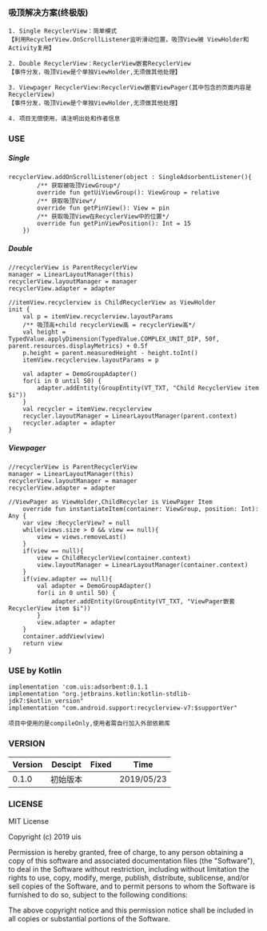 
### 吸顶解决方案(终极版)

    1. Single RecyclerView：简单模式
    【利用RecyclerView.OnScrollListener监听滑动位置，吸顶View被 ViewHolder和Activity复用】
    
    2. Double RecyclerView：RecyclerView嵌套RecyclerView
    【事件分发，吸顶View是个单独ViewHolder,无须做其他处理】
    
    3. Viewpager RecyclerView:RecyclerView嵌套ViewPager(其中包含的页面内容是RecyclerView)
    【事件分发，吸顶View是个单独ViewHolder,无须做其他处理】
    
    4. 项目无偿使用，请注明出处和作者信息
    

### USE
##### Single
    recyclerView.addOnScrollListener(object : SingleAdsorbentListener(){
            /** 获取被吸顶ViewGroup*/
            override fun getUiViewGroup(): ViewGroup = relative
            /** 获取吸顶View*/
            override fun getPinView(): View = pin
            /** 获取吸顶View在RecyclerView中的位置*/
            override fun getPinViewPosition(): Int = 15
        })
##### Double
    //recyclerView is ParentRecyclerView
    manager = LinearLayoutManager(this)
    recyclerView.layoutManager = manager
    recyclerView.adapter = adapter
    
    //itemView.recyclerview is ChildRecyclerView as ViewHolder
    init {
        val p = itemView.recyclerview.layoutParams
        /** 吸顶高+child recyclerView高 = recyclerView高*/
        val height = TypedValue.applyDimension(TypedValue.COMPLEX_UNIT_DIP, 50f, parent.resources.displayMetrics) + 0.5f
        p.height = parent.measuredHeight - height.toInt()
        itemView.recyclerview.layoutParams = p

        val adapter = DemoGroupAdapter()
        for(i in 0 until 50) {
            adapter.addEntity(GroupEntity(VT_TXT, "Child RecyclerView item $i"))
        }
        val recycler = itemView.recyclerview
        recycler.layoutManager = LinearLayoutManager(parent.context)
        recycler.adapter = adapter
    }

##### Viewpager
    //recyclerView is ParentRecyclerView
    manager = LinearLayoutManager(this)
    recyclerView.layoutManager = manager
    recyclerView.adapter = adapter
    
    //ViewPager as ViewHolder,ChildRecycler is ViewPager Item
        override fun instantiateItem(container: ViewGroup, position: Int): Any {
        var view :RecyclerView? = null
        while(views.size > 0 && view == null){
            view = views.removeLast()
        }
        if(view == null){
            view = ChildRecyclerView(container.context)
            view.layoutManager = LinearLayoutManager(container.context)
        }
        if(view.adapter == null){
            val adapter = DemoGroupAdapter()
            for(i in 0 until 50) {
                adapter.addEntity(GroupEntity(VT_TXT, "ViewPager嵌套RecyclerView item $i"))
            }
            view.adapter = adapter
        }
        container.addView(view)
        return view
    }
    

### USE by Kotlin
    implementation 'com.uis:adsorbent:0.1.1
    implementation "org.jetbrains.kotlin:kotlin-stdlib-jdk7:$kotlin_version"
    implementation "com.android.support:recyclerview-v7:$supportVer"

``` 项目中使用的是compileOnly,使用者需自行加入外部依赖库 ```




### VERSION

Version|Descipt|Fixed|Time
----|----|----|----
0.1.0|初始版本| |2019/05/23


### LICENSE
MIT License

Copyright (c) 2019 uis

Permission is hereby granted, free of charge, to any person obtaining a copy
of this software and associated documentation files (the "Software"), to deal
in the Software without restriction, including without limitation the rights
to use, copy, modify, merge, publish, distribute, sublicense, and/or sell
copies of the Software, and to permit persons to whom the Software is
furnished to do so, subject to the following conditions:

The above copyright notice and this permission notice shall be included in all
copies or substantial portions of the Software.